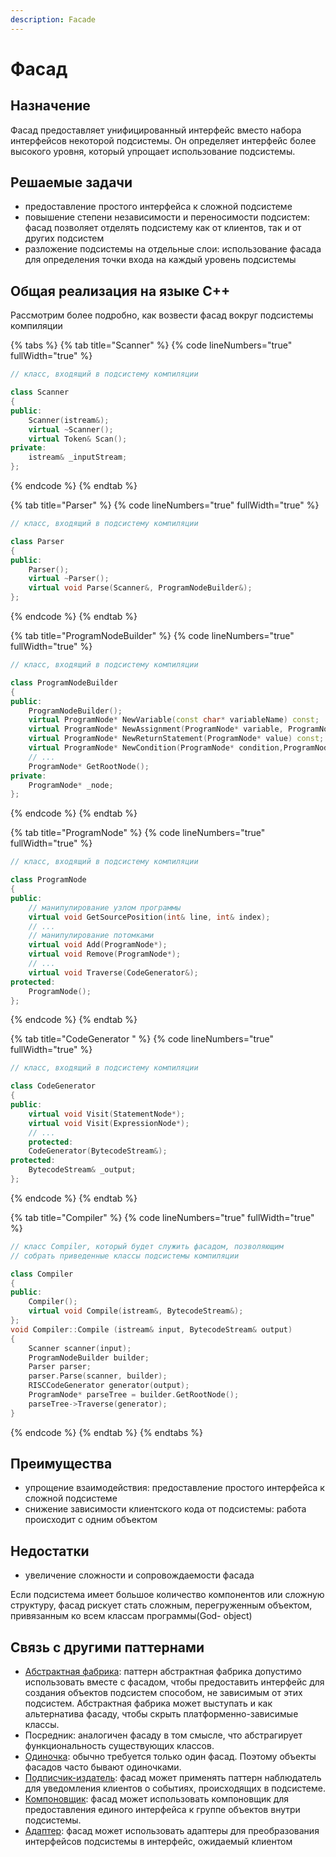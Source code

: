 ```yaml
---
description: Facade
---
```


# Фасад

## Назначение

Фасад предоставляет унифицированный интерфейс вместо набора интерфейсов некоторой подсистемы. Он определяет интерфейс более высокого уровня, который упрощает использование подсистемы.

## Решаемые задачи

* предоставление простого интерфейса к сложной подсистеме
* повышение степени независимости и переносимости подсистем: фасад позволяет отделять подсистему как от клиентов, так и от других подсистем
* разложение подсистемы на отдельные слои: использование  фасада для определения точки входа на каждый уровень подсистемы

## Общая реализация на языке С++

Рассмотрим более подробно, как возвести фасад вокруг подсистемы компиляции

{% tabs %}
{% tab title="Scanner" %}
{% code lineNumbers="true" fullWidth="true" %}
```cpp
// класс, входящий в подсистему компиляции 

class Scanner 
{
public:
    Scanner(istream&);
    virtual ~Scanner();
    virtual Token& Scan();
private:
    istream& _inputStream;
};
```
{% endcode %}
{% endtab %}

{% tab title="Parser" %}
{% code lineNumbers="true" fullWidth="true" %}
```cpp
// класс, входящий в подсистему компиляции 

class Parser 
{
public:
    Parser();
    virtual ~Parser();
    virtual void Parse(Scanner&, ProgramNodeBuilder&);
};
```
{% endcode %}
{% endtab %}

{% tab title="ProgramNodeBuilder" %}
{% code lineNumbers="true" fullWidth="true" %}
```cpp
// класс, входящий в подсистему компиляции 

class ProgramNodeBuilder 
{
public:
    ProgramNodeBuilder();
    virtual ProgramNode* NewVariable(const char* variableName) const;
    virtual ProgramNode* NewAssignment(ProgramNode* variable, ProgramNode* expression) const;
    virtual ProgramNode* NewReturnStatement(ProgramNode* value) const;
    virtual ProgramNode* NewCondition(ProgramNode* condition,ProgramNode* truePart, ProgramNode* falsePart) const;
    // ...
    ProgramNode* GetRootNode();
private:
    ProgramNode* _node;
};
```
{% endcode %}
{% endtab %}

{% tab title="ProgramNode" %}
{% code lineNumbers="true" fullWidth="true" %}
```cpp
// класс, входящий в подсистему компиляции 

class ProgramNode
{
public:
    // манипулирование узлом программы
    virtual void GetSourcePosition(int& line, int& index);
    // ...
    // манипулирование потомками
    virtual void Add(ProgramNode*);
    virtual void Remove(ProgramNode*);
    // ...
    virtual void Traverse(CodeGenerator&);
protected:
    ProgramNode();
};
```
{% endcode %}
{% endtab %}

{% tab title="CodeGenerator " %}
{% code lineNumbers="true" fullWidth="true" %}
```cpp
// класс, входящий в подсистему компиляции 

class CodeGenerator 
{
public:
    virtual void Visit(StatementNode*);
    virtual void Visit(ExpressionNode*);
    // ...
    protected:
    CodeGenerator(BytecodeStream&);
protected:
    BytecodeStream& _output;
};
```
{% endcode %}
{% endtab %}

{% tab title="Compiler" %}
{% code lineNumbers="true" fullWidth="true" %}
```cpp
// класс Compiler, который будет служить фасадом, позволяющим 
// собрать приведенные классы подсистемы компиляции 

class Compiler 
{
public:
    Compiler();
    virtual void Compile(istream&, BytecodeStream&);
};
void Compiler::Compile (istream& input, BytecodeStream& output) 
{
    Scanner scanner(input);
    ProgramNodeBuilder builder;
    Parser parser;
    parser.Parse(scanner, builder);
    RISCCodeGenerator generator(output);
    ProgramNode* parseTree = builder.GetRootNode();
    parseTree->Traverse(generator);
}
```
{% endcode %}
{% endtab %}
{% endtabs %}

## Преимущества

* упрощение взаимодействия: предоставление простого интерфейса к сложной подсистеме
* снижение зависимости клиентского кода от подсистемы: работа происходит с одним объектом

## Недостатки

* увеличение сложности и сопровождаемости фасада&#x20;

Если подсистема имеет большое количество компонентов или сложную структуру, фасад рискует стать сложным, перегруженным объектом, привязанным ко всем классам программы(God- object)

## Связь с другими паттернами

* [Абстрактная фабрика](../creationals-patterns/abstract-factory.md): паттерн абстрактная фабрика допустимо использовать вместе с фасадом, чтобы предоставить интерфейс для создания объектов подсистем способом, не зависимым от этих подсистем. Абстрактная фабрика может выступать и как альтернатива фасаду, чтобы скрыть платформенно-зависимые классы.
* Посредник: аналогичен фасаду в том смысле, что абстрагирует функциональность существующих классов.
* [Одиночка](../creationals-patterns/singleton.md): обычно требуется только один фасад. Поэтому объекты фасадов часто бывают одиночками.
* [Подписчик-издатель](../behavioral-patterns/follower-publisher.md): фасад может применять паттерн наблюдатель для уведомления клиентов о событиях, происходящих в подсистеме.
* [Компоновщик](composite.md): фасад может использовать компоновщик для предоставления единого интерфейса к группе объектов внутри подсистемы.
* [Адаптер](adapter/): фасад может использовать адаптеры для преобразования интерфейсов подсистемы в интерфейс, ожидаемый клиентом
